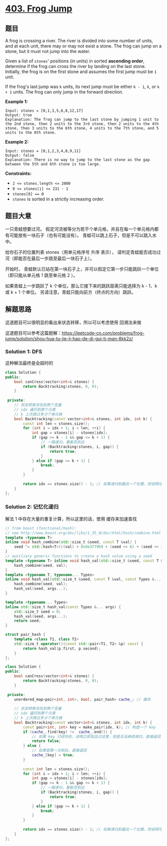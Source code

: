 # [403. Frog Jump](https://leetcode-cn.com/problems/frog-jump/)

## 题目

A frog is crossing a river. The river is divided into some number of units, and at each unit, there may or may not exist a stone. The frog can jump on a stone, but it must not jump into the water.

Given a list of `stones`' positions (in units) in sorted **ascending order**, determine if the frog can cross the river by landing on the last stone. Initially, the frog is on the first stone and assumes the first jump must be `1` unit.

If the frog's last jump was `k` units, its next jump must be either `k - 1`, `k`, or `k + 1` units. The frog can only jump in the forward direction.

 

**Example 1:**

```
Input: stones = [0,1,3,5,6,8,12,17]
Output: true
Explanation: The frog can jump to the last stone by jumping 1 unit to the 2nd stone, then 2 units to the 3rd stone, then 2 units to the 4th stone, then 3 units to the 6th stone, 4 units to the 7th stone, and 5 units to the 8th stone.
```

**Example 2:**

```
Input: stones = [0,1,2,3,4,8,9,11]
Output: false
Explanation: There is no way to jump to the last stone as the gap between the 5th and 6th stone is too large.
```

 

**Constraints:**

- `2 <= stones.length <= 2000`
- `0 <= stones[i] <= 231 - 1`
- `stones[0] == 0`
- `stones` is sorted in a strictly increasing order.

## 题目大意

一只青蛙想要过河。 假定河流被等分为若干个单元格，并且在每一个单元格内都有可能放有一块石子（也有可能没有）。 青蛙可以跳上石子，但是不可以跳入水中。

给你石子的位置列表 stones（用单元格序号 升序 表示）， 请判定青蛙能否成功过河（即能否在最后一步跳至最后一块石子上）。

开始时， 青蛙默认已站在第一块石子上，并可以假定它第一步只能跳跃一个单位（即只能从单元格 1 跳至单元格 2 ）。

如果青蛙上一步跳跃了 k 个单位，那么它接下来的跳跃距离只能选择为 k - 1、k 或 k + 1 个单位。 另请注意，青蛙只能向前方（终点的方向）跳跃。



## 解题思路

这道题目可以很明显的看出来状态转移，所以可以考虑使用 回溯法来做

这道题目可以参考这篇题解：https://leetcode-cn.com/problems/frog-jump/solution/shou-hua-tu-jie-ji-hao-de-di-gui-ti-man-8kk2z/

### Solution 1: DFS

这种解法最终是会超时的

```c++
class Solution {
public:
    bool canCross(vector<int>& stones) {
        return Backtracking(stones, 0, 0);
    }
    
 private:
    // 状态转移涉及到两个变量
    // idx 遍历到那个元素
    // k 上次跳过多少个单元格
    bool Backtracking(const vector<int>& stones, int idx, int k) {
        const int len = stones.size();
        for (int i = idx + 1; i < len; ++i) {
            int gap = stones[i] - stones[idx];
            if (gap >= k - 1 && gap <= k + 1) {
                // 一路递归，看能否到达
                if (Backtracking(stones, i, gap)) {
                    return true;
                }
            } else if (gap >= k + 1) {
                break;
            }
        }
        
        return idx == stones.size() - 1; // 如果递归到最后一个位置，则说明可达
    }
};
```



### Solution 2: 记忆化递归

解法 1 中存在大量的重复计算，所以这里的话，使用 缓存来加速查找

````c++
// from boost (functional/hash):
// see http://www.boost.org/doc/libs/1_35_0/doc/html/hash/combine.html template
template <typename T>
inline void hash_combine(std::size_t &seed, const T &val) {
    seed ^= std::hash<T>()(val) + 0x9e3779b9 + (seed << 6) + (seed >> 2);
}
// auxiliary generic functions to create a hash value using a seed
template <typename T> inline void hash_val(std::size_t &seed, const T &val) {
    hash_combine(seed, val);
}
template <typename T, typename... Types>
inline void hash_val(std::size_t &seed, const T &val, const Types &... args) {
    hash_combine(seed, val);
    hash_val(seed, args...);
}

template <typename... Types>
inline std::size_t hash_val(const Types &... args) {
    std::size_t seed = 0;
    hash_val(seed, args...);
    return seed;
}

struct pair_hash {
    template <class T1, class T2>
    std::size_t operator()(const std::pair<T1, T2> &p) const {
        return hash_val(p.first, p.second);
    }
};

class Solution {
public:
    bool canCross(vector<int>& stones) {
        return Backtracking(stones, 0, 0);
    }
    
 private:
    unordered_map<pair<int, int>, bool, pair_hash> cache_; // 缓存
    
    // 状态转移涉及到两个变量
    // idx 遍历到那个元素
    // k 上次跳过多少个单元格
    bool Backtracking(const vector<int>& stones, int idx, int k) {
        const pair<int, int> key = make_pair(idx, k); // 构造一个 key
        if (cache_.find(key) !=  cache_.end()) {
            // 如果 key 已经存在，说明之前到达过这里，但是无法继续递归，直接返回
            return false;
        } else {
            // 如果是第一次到达，直接返回
            cache_[key] = true;
        }
        
        const int len = stones.size();
        for (int i = idx + 1; i < len; ++i) {
            int gap = stones[i] - stones[idx];
            if (gap >= k - 1 && gap <= k + 1) {
                // 一路递归，看能否到达
                if (Backtracking(stones, i, gap)) {
                    return true;
                }
            } else if (gap >= k + 1) {
                break;
            }
        }
        
        return idx == stones.size() - 1; // 如果递归到最后一个位置，则说明可达
    }
};
````







